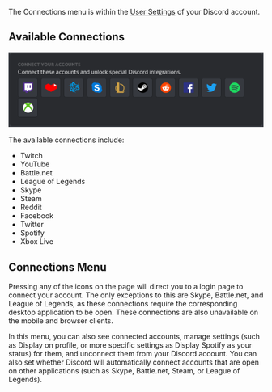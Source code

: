 <!-- TITLE: Connections -->
<!-- SUBTITLE: Connect your Discord account to your other accounts! -->

The Connections menu is within the [User Settings](/user-settings) of your Discord account. 

## Available Connections

![Connections | Desktop App (Windows)](/uploads/e-96-faa.png "Connections | Desktop App (Windows)")

The available connections include:
* Twitch
* YouTube
* Battle\.net
* League of Legends
* Skype
* Steam
* Reddit
* Facebook
* Twitter
* Spotify
* Xbox Live


## Connections Menu

Pressing any of the icons on the page will direct you to a login page to connect your account. The only exceptions to this are Skype, Battle.​net, and League of Legends, as these connections require the corresponding desktop application to be open. These connections are also unavailable on the mobile and browser clients.

In this menu, you can also see connected accounts, manage settings (such as Display on profile, or more specific settings as Display Spotify as your status) for them, and unconnect them from your Discord account. You can also set whether Discord will automatically connect accounts that are open on other applications (such as Skype, Battle.​net, Steam, or League of Legends).